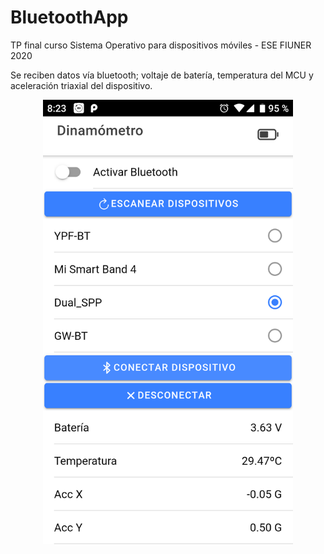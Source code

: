 # BluetoothApp
TP final curso Sistema Operativo para dispositivos móviles - ESE FIUNER 2020

Se reciben datos vía bluetooth; voltaje de batería, temperatura del MCU y aceleración triaxial del dispositivo.
<p align="center">
  <img src="https://github.com/juanic/BluetoothApp/blob/master/images/Screenshot_2.png" width="400" alt="centered image">
</p>
